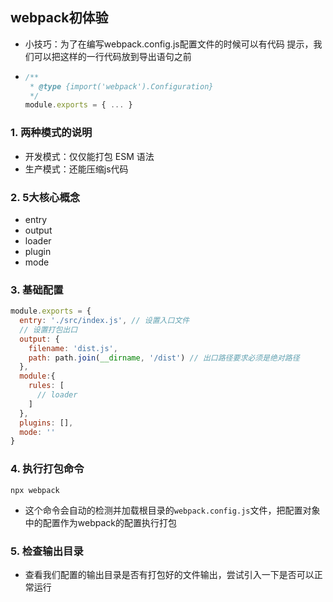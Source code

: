 ## webpack初体验

- 小技巧：为了在编写webpack.config.js配置文件的时候可以有代码 提示，我们可以把这样的一行代码放到导出语句之前

- ```js
  /**
   * @type {import('webpack').Configuration}
   */
  module.exports = { ... }
  ```
  


### 1. 两种模式的说明

- 开发模式：仅仅能打包 ESM 语法
- 生产模式：还能压缩js代码

### 2. 5大核心概念

- entry
- output
- loader
- plugin
- mode

### 3. 基础配置

```js
module.exports = {
  entry: './src/index.js', // 设置入口文件
  // 设置打包出口
  output: { 
    filename: 'dist.js',
    path: path.join(__dirname, '/dist') // 出口路径要求必须是绝对路径
  },
  module:{
    rules: [
      // loader
    ]
  },
  plugins: [],
  mode: '' 
}
```

### 4. 执行打包命令

`npx webpack`

- 这个命令会自动的检测并加载根目录的`webpack.config.js`文件，把配置对象中的配置作为webpack的配置执行打包

### 5. 检查输出目录

- 查看我们配置的输出目录是否有打包好的文件输出，尝试引入一下是否可以正常运行